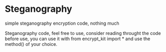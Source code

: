# Steganography
simple steganography encryption code, nothing much

Steganography code, feel free to use, consider reading throught the code before use, you can use 
it with from encrypt_kit import * and use the method() of your choice.
